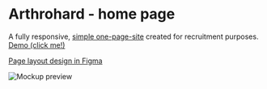 # Arthrohard - home page

A fully responsive, [simple one-page-site](https://arthrohard-ecru.vercel.app/) created for recruitment purposes.
[Demo (click me!)](https://arthrohard-ecru.vercel.app/)

[Page layout design in Figma](https://www.figma.com/file/ZR8RRI5bqfYu6H4uRr0BPI/Arthrohard-TEST)


![Mockup preview](https://github.com/Michota/arthrohard/assets/109215822/97cfee9c-0fa8-4bfb-837d-fd25171b5acc)
